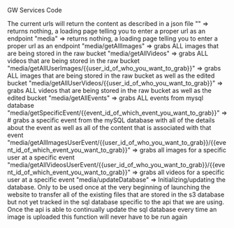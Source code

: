 GW Services Code

The current urls will return the content as described in a json file
"" => returns nothing, a loading page telling you to enter a proper url as an endpoint
"media" => returns nothing, a loading page telling you to enter a proper url as an endpoint
"media/getAllImages" => grabs ALL images that are being stored in the raw bucket
"media/getAllVideos" => grabs ALL videos that are being stored in the raw bucket
"media/getAllUserImages/{{user_id_of_who_you_want_to_grab}}" => grabs ALL images that are being stored in the raw bucket as well as the edited bucket
"media/getAllUserVideos/{{user_id_of_who_you_want_to_grab}}" => grabs ALL videos that are being stored in the raw bucket as well as the edited bucket
"media/getAllEvents" => grabs ALL events from mysql database
"media/getSpecificEvent/{{event_id_of_which_event_you_want_to_grab}}" => # grabs a specific event from the mySQL database with all of the details about the event as well as all of the content that is associated with that event
"media/getAllImagesUserEvent/{{user_id_of_who_you_want_to_grab}}/{{event_id_of_which_event_you_want_to_grab}}" => grabs all images for a specific user at a specific event
"media/getAllVideosUserEvent/{{user_id_of_who_you_want_to_grab}}/{{event_id_of_which_event_you_want_to_grab}}" => grabs all videos for a specific user at a specific event
"media/updateDatabase" => Initializing/updating the database. Only to be used once at the very beginning of launching the website to transfer all of the existing files that are stored in the s3 database but not yet tracked in the sql database specific to the api that we are using. Once the api is able to continually update the sql database every time an image is uploaded this function will never have to be run again